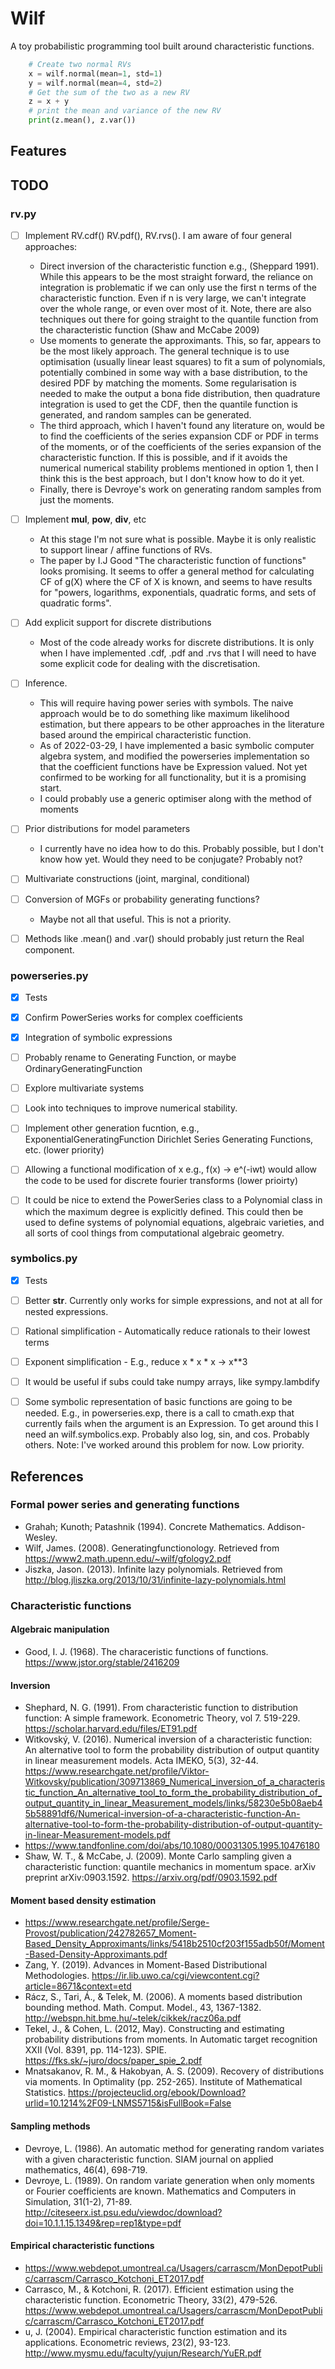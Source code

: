 # Wilf

A toy probabilistic programming tool built around characteristic functions.

```python
    # Create two normal RVs
    x = wilf.normal(mean=1, std=1)
    y = wilf.normal(mean=4, std=2)
    # Get the sum of the two as a new RV
    z = x + y
    # print the mean and variance of the new RV
    print(z.mean(), z.var())
```


## Features


## TODO

### rv.py
* [ ] Implement RV.cdf() RV.pdf(), RV.rvs(). I am aware of four general approaches:
    - Direct inversion of the characteristic function e.g., (Sheppard 1991).  While this appears to be the most straight forward, the reliance on integration is problematic if we can only use the first n terms of the characteristic function.  Even if n is very large, we can't integrate over the whole range, or even over most of it. Note, there are also techniques out there for going straight to the quantile function from the characteristic function (Shaw and McCabe 2009) 
    - Use moments to generate the approximants. This, so far, appears to be the most likely approach. The general technique is to use optimisation (usually linear least squares) to fit a sum of polynomials, potentially combined in some way with a base distribution, to the desired PDF by matching the moments. Some regularisation is needed to make the output a bona fide distribution, then quadrature integration is used to get the CDF, then the quantile function is generated, and random samples can be generated.
    - The third approach, which I haven't found any literature on, would be to find the coefficients of the series expansion CDF or PDF in terms of the moments, or of the coefficients of the series expansion of the characteristic function. If this is possible, and if it avoids the numerical numerical stability problems mentioned in option 1, then I think this is the best approach, but I don't know how to do it yet.
    - Finally, there is Devroye's work on generating random samples from just the moments. 

* [ ] Implement __mul__, __pow__, __div__, etc
    - At this stage I'm not sure what is possible. Maybe it is only realistic to support linear / affine functions of RVs.
    - The paper by I.J Good "The characteristic function of functions" looks promising. It seems to offer a general method for calculating CF of g(X) where the CF of X is known, and seems to have results for "powers, logarithms, exponentials, quadratic forms, and sets of quadratic forms". 

* [ ] Add explicit support for discrete distributions
    - Most of the code already works for discrete distributions. It is only when I have implemented .cdf, .pdf and .rvs that I will need to have some explicit code for dealing with the discretisation.

* [ ] Inference.

    - This will require having power series with symbols. The naive approach would be to do something like maximum likelihood estimation, but there appears to be other approaches in the literature based around the empirical characteristic function.
    - As of 2022-03-29, I have implemented a basic symbolic computer algebra system, and modified the powerseries implementation so that the coefficient functions have be Expression valued. Not yet confirmed to be working for all functionality, but it is a promising start.
    - I could probably use a generic optimiser along with the method of moments


* [ ] Prior distributions for model parameters
    - I currently have no idea how to do this. Probably possible, but I don't know how yet. Would they need to be conjugate? Probably not?

* [ ] Multivariate constructions (joint, marginal, conditional)

* [ ] Conversion of MGFs or probability generating functions?
    - Maybe not all that useful. This is not a priority.

* [ ] Methods like .mean() and .var() should probably just return the Real component.


### powerseries.py
* [x] Tests
* [x] Confirm PowerSeries works for complex coefficients
* [x] Integration of symbolic expressions
* [ ] Probably rename to Generating Function, or maybe OrdinaryGeneratingFunction
* [ ] Explore multivariate systems
* [ ] Look into techniques to improve numerical stability.
* [ ] Implement other generation fucntion, e.g., ExponentialGeneratingFunction
      Dirichlet Series Generating Functions, etc. (lower priority)
* [ ] Allowing a functional modification of x e.g., f(x) -> e^(-iwt) would allow
      the code to be used for discrete fourier transforms (lower prioirty)
* [ ] It could be nice to extend the PowerSeries class to a Polynomial class
      in which the maximum degree is explicitly defined. This could then be used
      to define systems of polynomial equations, algebraic varieties, and all sorts of cool things from computational algebraic geometry.


### symbolics.py
* [x] Tests
* [ ] Better __str__. Currently only works for simple expressions, and not at all for nested expressions.
* [ ] Rational simplification - Automatically reduce rationals to their lowest terms
* [ ] Exponent simplification - E.g., reduce x * x * x -> x**3
* [ ] It would be useful if subs could take numpy arrays, like sympy.lambdify
* [ ] Some symbolic representation of basic functions are going to be needed. E.g., in powerseries.exp, there is a call to cmath.exp that currently fails when the argument is an Expression. To get around this I need an wilf.symbolics.exp. Probably also log, sin, and cos. Probably others.
        Note: I've worked around this problem for now. Low priority.


## References

### Formal power series and generating functions
* Grahah; Kunoth; Patashnik (1994). Concrete Mathematics. Addison-Wesley.
* Wilf, James. (2008). Generatingfunctionology. Retrieved from https://www2.math.upenn.edu/~wilf/gfology2.pdf
* Jiszka, Jason. (2013). Infinite lazy polynomials. Retrieved from http://blog.jliszka.org/2013/10/31/infinite-lazy-polynomials.html

### Characteristic functions

#### Algebraic manipulation
* Good, I. J. (1968). The characeristic functions of functions. https://www.jstor.org/stable/2416209

#### Inversion
* Shephard, N. G. (1991). From characteristic function to distribution function: A simple framework. Econometric Theory, vol 7. 519-229. https://scholar.harvard.edu/files/ET91.pdf
* Witkovský, V. (2016). Numerical inversion of a characteristic function: An alternative tool to form the probability distribution of output quantity in linear measurement models. Acta IMEKO, 5(3), 32-44. https://www.researchgate.net/profile/Viktor-Witkovsky/publication/309713869_Numerical_inversion_of_a_characteristic_function_An_alternative_tool_to_form_the_probability_distribution_of_output_quantity_in_linear_Measurement_models/links/58230e5b08aeb45b58891df6/Numerical-inversion-of-a-characteristic-function-An-alternative-tool-to-form-the-probability-distribution-of-output-quantity-in-linear-Measurement-models.pdf
* https://www.tandfonline.com/doi/abs/10.1080/00031305.1995.10476180
* Shaw, W. T., & McCabe, J. (2009). Monte Carlo sampling given a characteristic function: quantile mechanics in momentum space. arXiv preprint arXiv:0903.1592. https://arxiv.org/pdf/0903.1592.pdf


#### Moment based density estimation

* https://www.researchgate.net/profile/Serge-Provost/publication/242782657_Moment-Based_Density_Approximants/links/5418b2510cf203f155adb50f/Moment-Based-Density-Approximants.pdf
* Zang, Y. (2019). Advances in Moment-Based Distributional Methodologies. https://ir.lib.uwo.ca/cgi/viewcontent.cgi?article=8671&context=etd
* Rácz, S., Tari, Á., & Telek, M. (2006). A moments based distribution bounding method. Math. Comput. Model., 43, 1367-1382. http://webspn.hit.bme.hu/~telek/cikkek/racz06a.pdf
* Tekel, J., & Cohen, L. (2012, May). Constructing and estimating probability distributions from moments. In Automatic target recognition XXII (Vol. 8391, pp. 114-123). SPIE. https://fks.sk/~juro/docs/paper_spie_2.pdf
* Mnatsakanov, R. M., & Hakobyan, A. S. (2009). Recovery of distributions via moments. In Optimality (pp. 252-265). Institute of Mathematical Statistics. https://projecteuclid.org/ebook/Download?urlid=10.1214%2F09-LNMS5715&isFullBook=False

#### Sampling methods
* Devroye, L. (1986). An automatic method for generating random variates with a given characteristic function. SIAM journal on applied mathematics, 46(4), 698-719.
* Devroye, L. (1989). On random variate generation when only moments or Fourier coefficients are known. Mathematics and Computers in Simulation, 31(1-2), 71-89. http://citeseerx.ist.psu.edu/viewdoc/download?doi=10.1.1.15.1349&rep=rep1&type=pdf
#### Empirical characteristic functions
* https://www.webdepot.umontreal.ca/Usagers/carrascm/MonDepotPublic/carrascm/Carrasco_Kotchoni_ET2017.pdf
* Carrasco, M., & Kotchoni, R. (2017). Efficient estimation using the characteristic function. Econometric Theory, 33(2), 479-526. https://www.webdepot.umontreal.ca/Usagers/carrascm/MonDepotPublic/carrascm/Carrasco_Kotchoni_ET2017.pdf
* u, J. (2004). Empirical characteristic function estimation and its applications. Econometric reviews, 23(2), 93-123. http://www.mysmu.edu/faculty/yujun/Research/YuER.pdf
